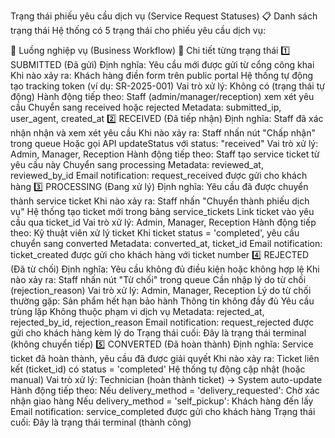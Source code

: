 Trạng thái phiếu yêu cầu dịch vụ (Service Request Statuses)
📋 Danh sách trạng thái
Hệ thống có 5 trạng thái cho phiếu yêu cầu dịch vụ:

🔄 Luồng nghiệp vụ (Business Workflow)
📝 Chi tiết từng trạng thái
1️⃣ SUBMITTED (Đã gửi)
Định nghĩa: Yêu cầu mới được gửi từ cổng công khai
Khi nào xảy ra:
Khách hàng điền form trên public portal
Hệ thống tự động tạo tracking token (ví dụ: SR-2025-001)
Vai trò xử lý: Không có (trạng thái tự động)
Hành động tiếp theo:
Staff (admin/manager/reception) xem xét yêu cầu
Chuyển sang received hoặc rejected
Metadata: submitted_ip, user_agent, created_at
2️⃣ RECEIVED (Đã tiếp nhận)
Định nghĩa: Staff đã xác nhận nhận và xem xét yêu cầu
Khi nào xảy ra:
Staff nhấn nút "Chấp nhận" trong queue
Hoặc gọi API updateStatus với status: "received"
Vai trò xử lý: Admin, Manager, Reception
Hành động tiếp theo:
Staff tạo service ticket từ yêu cầu này
Chuyển sang processing
Metadata: reviewed_at, reviewed_by_id
Email notification: request_received được gửi cho khách hàng
3️⃣ PROCESSING (Đang xử lý)
Định nghĩa: Yêu cầu đã được chuyển thành service ticket
Khi nào xảy ra:
Staff nhấn "Chuyển thành phiếu dịch vụ"
Hệ thống tạo ticket mới trong bảng service_tickets
Link ticket vào yêu cầu qua ticket_id
Vai trò xử lý: Admin, Manager, Reception
Hành động tiếp theo:
Kỹ thuật viên xử lý ticket
Khi ticket status = 'completed', yêu cầu chuyển sang converted
Metadata: converted_at, ticket_id
Email notification: ticket_created được gửi cho khách hàng với ticket number
4️⃣ REJECTED (Đã từ chối)
Định nghĩa: Yêu cầu không đủ điều kiện hoặc không hợp lệ
Khi nào xảy ra:
Staff nhấn nút "Từ chối" trong queue
Cần nhập lý do từ chối (rejection_reason)
Vai trò xử lý: Admin, Manager, Reception
Lý do từ chối thường gặp:
Sản phẩm hết hạn bảo hành
Thông tin không đầy đủ
Yêu cầu trùng lặp
Không thuộc phạm vi dịch vụ
Metadata: rejected_at, rejected_by_id, rejection_reason
Email notification: request_rejected được gửi cho khách hàng kèm lý do
Trạng thái cuối: Đây là trạng thái terminal (không chuyển tiếp)
5️⃣ CONVERTED (Đã hoàn thành)
Định nghĩa: Service ticket đã hoàn thành, yêu cầu đã được giải quyết
Khi nào xảy ra:
Ticket liên kết (ticket_id) có status = 'completed'
Hệ thống tự động cập nhật (hoặc manual)
Vai trò xử lý: Technician (hoàn thành ticket) → System auto-update
Hành động tiếp theo:
Nếu delivery_method = 'delivery_requested': Chờ xác nhận giao hàng
Nếu delivery_method = 'self_pickup': Khách hàng đến lấy
Email notification: service_completed được gửi cho khách hàng
Trạng thái cuối: Đây là trạng thái terminal (thành công)
